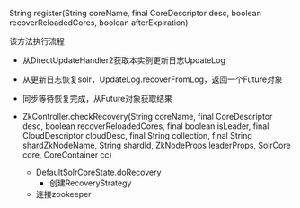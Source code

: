 String register(String coreName, final CoreDescriptor desc, boolean recoverReloadedCores, boolean afterExpiration)


该方法执行流程

* 从DirectUpdateHandler2获取本实例更新日志UpdateLog

* 从更新日志恢复solr，UpdateLog.recoverFromLog，返回一个Future对象

* 同步等待恢复完成，从Future对象获取结果

* ZkController.checkRecovery(String coreName, final CoreDescriptor desc, boolean recoverReloadedCores, final boolean isLeader, final CloudDescriptor cloudDesc, final String collection, final String shardZkNodeName, String shardId, ZkNodeProps leaderProps, SolrCore core, CoreContainer cc)

  * DefaultSolrCoreState.doRecovery
    * 创建RecoveryStrategy
  * 连接zookeeper
